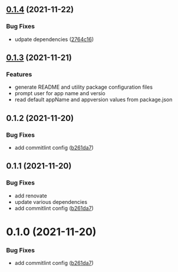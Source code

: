 ## [0.1.4](https://github.com/dzangolab/vue-cli-plugin-dzango/compare/v0.1.3...v0.1.4) (2021-11-22)


### Bug Fixes

* udpate dependencies ([2764c16](https://github.com/dzangolab/vue-cli-plugin-dzango/commit/2764c1695dac645975989089d1dd5b9aee0a68b4))



## [0.1.3](https://github.com/dzangolab/vue-cli-plugin-dzango/compare/v0.1.2...v0.1.3) (2021-11-21)

### Features

* generate README and utility package configuration files
* prompt user for app name and versio 
* read default appName and appversion values from package.json

## 0.1.2 (2021-11-20)


### Bug Fixes

* add commitlint config ([b261da7](https://github.com/dzangolab/vue-cli-plugin-dzango/commit/b261da7eec23017469b1695c625b2c9ba2696f76))



## 0.1.1 (2021-11-20)


### Bug Fixes

* add renovate
* update various dependencies
* add commitlint config ([b261da7](https://github.com/dzangolab/vue-cli-plugin-dzango/commit/b261da7eec23017469b1695c625b2c9ba2696f76))



# 0.1.0 (2021-11-20)


### Bug Fixes

* add commitlint config ([b261da7](https://github.com/dzangolab/vue-cli-plugin-dzango/commit/b261da7eec23017469b1695c625b2c9ba2696f76))
